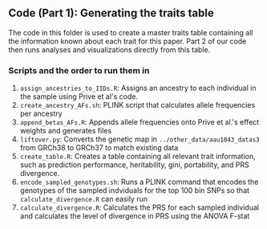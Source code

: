 ## Code (Part 1): Generating the traits table

The code in this folder is used to create a master traits table containing all the information known about each trait for this paper. Part 2 of our code then runs analyses and visualizations directly from this table.

### Scripts and the order to run them in

1. `assign_ancestries_to_IIDs.R`: Assigns an ancestry to each individual in the sample using Prive et al's code.
2. `create_ancestry_AFs.sh`: PLINK script that calculates allele frequencies per ancestry
3. `append_betas_AFs.R`: Appends allele frequencies onto Prive et al.'s effect weights and generates files
4. `liftover.py`: Converts the genetic map in `../other_data/aau1043_datas3` from GRCh38 to GRCh37 to match existing data
5. `create_table.R`: Creates a table containing all relevant trait information, such as prediction performance, heritability, gini, portability, and PRS divergence.
6. `encode_sampled_genotypes.sh`: Runs a PLINK command that encodes the genotypes of the sampled indviduals for the top 100 bin SNPs so that `calculate_divergence.R` can easily run
7. `calculate_divergence.R`: Calculates the PRS for each sampled individual and calculates the level of divergence in PRS using the ANOVA F-stat